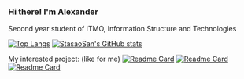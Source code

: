 ### Hi there! I'm Alexander

Second year student of ITMO, Information Structure and Technologies

[![Top Langs](https://github-readme-stats.vercel.app/api/top-langs/?username=StasaoSan&theme=radical&langs_count=8)](https://github.com/anuraghazra/github-readme-stats)
[![StasaoSan's GitHub stats](https://github-readme-stats.vercel.app/api?username=StasaoSan&show_icons=true&theme=radical)](https://github.com/anuraghazra/github-readme-stats)

My interested project: (like for me)
[![Readme Card](https://github-readme-stats.vercel.app/api/pin/?username=aStasaoSan&repo=CSharp5&theme=radical)](https://github.com/anuraghazra/github-readme-stats)
[![Readme Card](https://github-readme-stats.vercel.app/api/pin/?username=aStasaoSan&repo=CubicRubics&theme=radical)](https://github.com/anuraghazra/github-readme-stats)
[![Readme Card](https://github-readme-stats.vercel.app/api/pin/?username=aStasaoSan&repo=workWithOscilographLSF&theme=radical)](https://github.com/anuraghazra/github-readme-stats)
